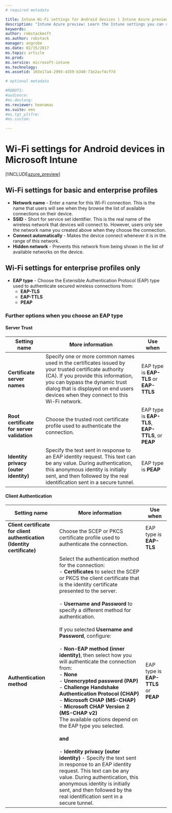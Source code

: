 ```yaml
---
# required metadata

title: Intune Wi-Fi settings for Android devices | Intune Azure preview | Microsoft Docs
description: "Intune Azure preview: Learn the Intune settings you can use to configure Wi-Fi connections on Android devices."
keywords:
author: robstackmsft
ms.author: robstack
manager: angrobe
ms.date: 02/15/2017
ms.topic: article
ms.prod:
ms.service: microsoft-intune
ms.technology:
ms.assetid: 103e17a4-2993-4359-b340-73e2acf4cf7d

# optional metadata

#ROBOTS:
#audience:
#ms.devlang:
ms.reviewer: heenamac
ms.suite: ems
#ms.tgt_pltfrm:
#ms.custom:

---
```


# Wi-Fi settings for Android devices in Microsoft Intune

[!INCLUDE[azure_preview](../includes/azure_preview.md)]

## Wi-Fi settings for basic and enterprise profiles

- **Network name** - Enter a name for this Wi-Fi connection. This is the name that users will see when they browse the list of available connections on their device.
- **SSID** - Short for service set identifier. This is the real name of the wireless network that devices will connect to. However, users only see the network name you created above when they choose the connection.
- **Connect automatically** - Makes the device connect whenever it is in the range of this network.
- **Hidden network** - Prevents this network from being shown in the list of available networks on the device.


## Wi-Fi settings for enterprise profiles only

- **EAP type** - Choose the Extensible Authentication Protocol (EAP) type used to authenticate secured wireless connections from:
	- **EAP-TLS**
	- **EAP-TTLS**
	- **PEAP**

### Further options when you choose an EAP type

#### Server Trust



|Setting name|More information|Use when|
|-------------|---------------|-----------|
|**Certificate server names**|Specify one or more common names used in the certificates issued by your trusted certificate authority (CA). If you provide this information, you can bypass the dynamic trust dialog that is displayed on end users devices when they connect to this Wi-Fi network.|EAP type is **EAP-TLS** or **EAP-TTLS**|
|**Root certificate for server validation**|Choose the trusted root certificate profile used to authenticate the connection. |EAP type is **EAP-TLS**, **EAP-TTLS**, or **PEAP**|
|**Identity privacy (outer identity)**|Specify the text sent in response to an EAP identity request. This text can be any value. During authentication, this anonymous identity is initially sent, and then followed by the real identification sent in a secure tunnel.|EAP type is **PEAP**|


#### Client Authentication


|Setting name|More information|Use when|
|----------|--------------|----------|
|**Client certificate for client authentication (Identity certificate)**|Choose the SCEP or PKCS certificate profile used to authenticate the connection.|EAP type is **EAP-TLS**|
|**Authentication method**|Select the authentication method for the connection:<br>- **Certificates** to select the SCEP or PKCS the client certificate that is the identity certificate presented to the server.<br><br>- **Username and Password** to specify a different method for authentication. <br><br>If you selected **Username and Password**, configure:<br><br>-  **Non-EAP method (inner identity)**, then select how you will authenticate the connection from:<br>- **None**<br>- **Unencrypted password (PAP)**<br>- **Challenge Handshake Authentication Protocol (CHAP)**<br>- **Microsoft CHAP (MS-CHAP)**<br>- **Microsoft CHAP Version 2 (MS-CHAP v2)**<br>The available options depend on the EAP type you selected.<br><br>**and**<br><br>- **Identity privacy (outer identity)** - Specify the text sent in response to an EAP identity request. This text can be any value. During authentication, this anonymous identity is initially sent, and then followed by the real identification sent in a secure tunnel.|EAP type is **EAP-TTLS** or **PEAP**|
